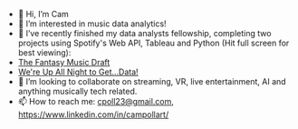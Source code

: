 - 👋 Hi, I’m Cam
- 👀 I’m interested in music data analytics!
- 🌱 I’ve recently finished my data analysts fellowship, completing two projects using Spotify's Web API, Tableau and Python (Hit full screen for best viewing):
- [The Fantasy Music Draft](https://public.tableau.com/views/TheFantasyMusicDraft/Story1?:language=en&:display_count=y&publish=yes&:origin=viz_share_link)
- [We're Up All Night to Get...Data!](https://public.tableau.com/views/WereUpAllNightToGetData-CameronPollart/Story1?:language=en&:display_count=y&:origin=viz_share_link)
- 💞️ I’m looking to collaborate on streaming, VR, live entertainment, AI and anything musically tech related.
- 📫 How to reach me: cpoll23@gmail.com, https://www.linkedin.com/in/campollart/

<!---
cpoll23/cpoll23 is a ✨ special ✨ repository because its `README.md` (this file) appears on your GitHub profile.
You can click the Preview link to take a look at your changes.
--->
